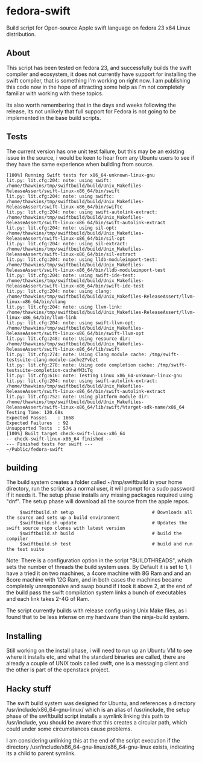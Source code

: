 # fedora-swift
Build script for Open-source Apple swift language on fedora 23 x64 Linux distribution.

## About
This script has been tested on fedora 23, and successfully builds the swift compiler and ecosystem, it does not currently have support for installing the swift compiler,
that is something I'm working on right now. I am publishing this code now in the hope of attracting some help as I'm not completely familiar with working with these topics.

Its also worth remembering that in the days and weeks following the release, its not unlikely that full support for Fedora is not going to be implemented in the base build scripts.

## Tests
The current version has one unit test failure, but this may be an existing issue in the source, i would be keen to hear from any
Ubuntu users to see if they have the same experience when building from source.

```
[100%] Running Swift tests for x86_64-unknown-linux-gnu
lit.py: lit.cfg:204: note: using swift: /home/thawkins/tmp/swiftbuild/build/Unix_Makefiles-ReleaseAssert/swift-linux-x86_64/bin/swift
lit.py: lit.cfg:204: note: using swiftc: /home/thawkins/tmp/swiftbuild/build/Unix_Makefiles-ReleaseAssert/swift-linux-x86_64/bin/swiftc
lit.py: lit.cfg:204: note: using swift-autolink-extract: /home/thawkins/tmp/swiftbuild/build/Unix_Makefiles-ReleaseAssert/swift-linux-x86_64/bin/swift-autolink-extract
lit.py: lit.cfg:204: note: using sil-opt: /home/thawkins/tmp/swiftbuild/build/Unix_Makefiles-ReleaseAssert/swift-linux-x86_64/bin/sil-opt
lit.py: lit.cfg:204: note: using sil-extract: /home/thawkins/tmp/swiftbuild/build/Unix_Makefiles-ReleaseAssert/swift-linux-x86_64/bin/sil-extract
lit.py: lit.cfg:204: note: using lldb-moduleimport-test: /home/thawkins/tmp/swiftbuild/build/Unix_Makefiles-ReleaseAssert/swift-linux-x86_64/bin/lldb-moduleimport-test
lit.py: lit.cfg:204: note: using swift-ide-test: /home/thawkins/tmp/swiftbuild/build/Unix_Makefiles-ReleaseAssert/swift-linux-x86_64/bin/swift-ide-test
lit.py: lit.cfg:204: note: using clang: /home/thawkins/tmp/swiftbuild/build/Unix_Makefiles-ReleaseAssert/llvm-linux-x86_64/bin/clang
lit.py: lit.cfg:204: note: using llvm-link: /home/thawkins/tmp/swiftbuild/build/Unix_Makefiles-ReleaseAssert/llvm-linux-x86_64/bin/llvm-link
lit.py: lit.cfg:204: note: using swift-llvm-opt: /home/thawkins/tmp/swiftbuild/build/Unix_Makefiles-ReleaseAssert/swift-linux-x86_64/bin/swift-llvm-opt
lit.py: lit.cfg:248: note: Using resource dir: /home/thawkins/tmp/swiftbuild/build/Unix_Makefiles-ReleaseAssert/swift-linux-x86_64/lib/swift
lit.py: lit.cfg:274: note: Using Clang module cache: /tmp/swift-testsuite-clang-module-cache2Yvbzt
lit.py: lit.cfg:278: note: Using code completion cache: /tmp/swift-testsuite-completion-cacheYM3iTq
lit.py: lit.cfg:616: note: Testing Linux x86_64-unknown-linux-gnu
lit.py: lit.cfg:204: note: using swift-autolink-extract: /home/thawkins/tmp/swiftbuild/build/Unix_Makefiles-ReleaseAssert/swift-linux-x86_64/bin/swift-autolink-extract
lit.py: lit.cfg:752: note: Using platform module dir: /home/thawkins/tmp/swiftbuild/build/Unix_Makefiles-ReleaseAssert/swift-linux-x86_64/lib/swift/%target-sdk-name/x86_64
Testing Time: 120.68s
Expected Passes    : 1668
Expected Failures  : 92
Unsupported Tests  : 574
[100%] Built target check-swift-linux-x86_64
-- check-swift-linux-x86_64 finished --
--- Finished tests for swift ---
~/Public/fedora-swift
```

## building

The build system creates a folder called ~/tmp/swiftbuild in your home directory, run the script as a normal user, it will prompt for a sudo
password if it needs it.  The setup phase installs any missing packages required using "dnf". The setup phase will download all the source from
the apple repos.

```
     $swiftbuild.sh setup                             # Downloads all the source and sets up a build environment
     $swiftbuild.sh update                            # Updates the swift source repo clones with latest version
     $swiftbuild.sh build                             # build the compiler
     $swiftbuild.sh test                              # build and run the test suite
```

Note: There is a configuration option in the script "BUILDTHREADS", which sets the number of threads the build system uses.
By Default it is set to 1, I have a tried it on two machines, a 4core machine with 8G Ram and and an 8core machine with 12G Ram, and in both cases
the machines became completely unresponsive and swap bound if i took it above 2, at the end of the build pass the swift compilation system links a bunch
of executables and each link takes 2-4G of Ram.  

The script currently builds with release config using Unix Make files, as i found that to be less intense on my hardware than the ninja-build system.

## Installing
Still working on the install phase, i will need to run up an Ubuntu VM to see where it installs etc, and what the standard binaries are called, there are already a couple of UNIX tools called swift, one is a messaging client and the other is part of the openstack project.

## Hacky stuff
The swift build system was designed for Ubuntu, and references a directory /usr/include/x86_64-gnu-linux/ which is an alias of /usr/include, the setup phase of the swiftbuild script
installs a symlink linking this path to /usr/include, you should be aware that this creates a circular path, which could under some circumstances cause problems.

I am considering unlinking this at the end of the script execution if the directory /usr/include/x86_64-gnu-linux/x86_64-gnu-linux exists, indicating its a child to parent symlink.  
